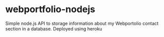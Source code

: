 # webportfolio-nodejs
Simple node.js API to storage information about my Webportolio contact section in a database.
Deployed using heroku
